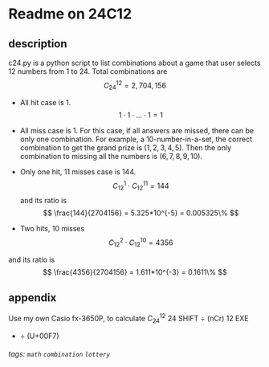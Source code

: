 # Readme on 24C12

## description

c24.py is a python script to list combinations about a game that user selects 12 numbers from 1 to 24.
Total combinations are
$$ C^{12}_{24} = 2,704,156 $$


* All hit case is 1.
$$
1 \cdot 1 \cdot ... \cdot 1 = 1
$$

* All miss case is 1. For this case, if all answers are missed, there can be only one combination.
For example, a 10-number-in-a-set, the correct combination to get the grand prize is $(1,2,3,4,5)$. Then the only combination to missing all the numbers is $(6,7,8,9,10)$.

* Only one hit, 11 misses case is 144.
$$
C^{1}_{12} \cdot C^{11}_{12} = 144
$$
and its ratio is
$$
\frac{144}{2704156} = 5.325*10^{-5} = 0.005325\%
$$

* Two hits, 10 misses
$$
C^{2}_{12} \cdot C^{10}_{12} = 4356
$$

and its ratio is
$$
\frac{4356}{2704156} = 1.611*10^{-3} = 0.1611\%
$$

## appendix

Use my own Casio fx-3650P, to calculate $C^{12}_{24}$
24 SHIFT ÷ (nCr) 12 EXE

* ÷ (U+00F7)

###### tags: ```math``` ```combination``` ```lottery```
